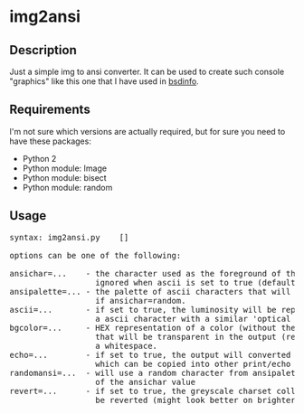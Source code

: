 <h1>img2ansi</h1>

<h2>Description</h2>
<p>Just a simple img to ansi converter. It can be used to create such console "graphics" like this one that I have used in <a href="https://github.com/samaelszafran/bsdinfo">bsdinfo</a>.</p>

<h2>Requirements</h2>
<p>I'm not sure which versions are actually required, but for sure you need to have these packages:</p>

<ul>
	<li>Python 2</li>
	<li>Python module: Image</li>
	<li>Python module: bisect</li>
	<li>Python module: random</li>
</ul>

<h2>Usage</h2>

<pre>
syntax: img2ansi.py <image> <width> <height> [<options...>]
 
options can be one of the following:
 
ansichar=...    - the character used as the foreground of the output.
                  ignored when ascii is set to true (default: 0)
ansipalette=... - the palette of ascii characters that will be used
                  if ansichar=random.
ascii=...       - if set to true, the luminosity will be represented by
                  a ascii character with a similar 'optical weight'.
bgcolor=...     - HEX representation of a color (without the leading '#'
                  that will be transparent in the output (replaced by a
                  a whitespace.
echo=...        - if set to true, the output will converted to a string
                  which can be copied into other print/echo commands.
randomansi=...  - will use a random character from ansipalette, instead
                  of the ansichar value
revert=...      - if set to true, the greyscale charset collection will
                  be reverted (might look better on brighter images.
 
</pre>
